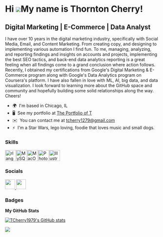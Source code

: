 Hi ![](https://user-images.githubusercontent.com/18350557/176309783-0785949b-9127-417c-8b55-ab5a4333674e.gif)My name is Thornton Cherry!
========================================================================================================================================

Digital Marketing | E-Commerce | Data Analyst
---------------------------------------------

I have over 10 years in the digital marketing industry, specifically with Social Media, Email, and Content Marketing. From creating copy, and designing to implementing various automation I find fun. To me, managing, analyzing, and reporting findings and insights on accounts and projects, implementing the best SEO tactics, and back-end data analytics reporting is a great feeling when all findings come to a grand conclusion where action follows. Recently, I obtained my certifications from Google's Digital Marketing & E-Commerce program along with Google's Data Analytics program on Coursera's platform. I have also fallen in love with ML, AI, big data, and data visualization. I look forward to learning more about the GitHub space and community and hopefully building some solid relationships along the way. Cheers!

* 🌍  I'm based in Chicago, IL
* 🖥️  See my portfolio at [The Portfolio of T](http://https://sites.google.com/view/theportfoliooft/home)
* ✉️  You can contact me at [tcherry1279@gmail.com](mailto:tcherry1279@gmail.com)
* ⚡  I'm a Star Wars, lego loving, foodie that loves music and small dogs.

### Skills


<p align="left">
<a href="https://www.r-project.org/" target="_blank" rel="noreferrer"><img src="https://raw.githubusercontent.com/danielcranney/readme-generator/main/public/icons/skills/rlang-colored.svg" width="36" height="36" alt="rlang" /></a><a href="https://www.mysql.com/" target="_blank" rel="noreferrer"><img src="https://raw.githubusercontent.com/danielcranney/readme-generator/main/public/icons/skills/mysql-colored.svg" width="36" height="36" alt="MySQL" /></a><a href="https://apple.com" target="_blank" rel="noreferrer"><img src="https://raw.githubusercontent.com/danielcranney/readme-generator/main/public/icons/skills/macos-colored-dark.svg" width="36" height="36" alt="MacOS" /></a><a href="https://www.adobe.com/uk/products/photoshop.html" target="_blank" rel="noreferrer"><img src="https://raw.githubusercontent.com/danielcranney/readme-generator/main/public/icons/skills/photoshop-colored-dark.svg" width="36" height="36" alt="Photoshop" /></a><a href="https://www.adobe.com/uk/products/illustrator.html" target="_blank" rel="noreferrer"><img src="https://raw.githubusercontent.com/danielcranney/readme-generator/main/public/icons/skills/illustrator-colored-dark.svg" width="36" height="36" alt="Illustrator" /></a>
</p>


### Socials

<p align="left"> <a href="https://www.github.com/TCherry1979" target="_blank" rel="noreferrer"> <picture> <source media="(prefers-color-scheme: dark)" srcset="https://raw.githubusercontent.com/danielcranney/readme-generator/main/public/icons/socials/github-dark.svg" /> <source media="(prefers-color-scheme: light)" srcset="https://raw.githubusercontent.com/danielcranney/readme-generator/main/public/icons/socials/github.svg" /> <img src="https://raw.githubusercontent.com/danielcranney/readme-generator/main/public/icons/socials/github.svg" width="32" height="32" /> </picture> </a> <a href="https://www.linkedin.com/in/thorntoncherry" target="_blank" rel="noreferrer"> <picture> <source media="(prefers-color-scheme: dark)" srcset="https://raw.githubusercontent.com/danielcranney/readme-generator/main/public/icons/socials/linkedin-dark.svg" /> <source media="(prefers-color-scheme: light)" srcset="https://raw.githubusercontent.com/danielcranney/readme-generator/main/public/icons/socials/linkedin.svg" /> <img src="https://raw.githubusercontent.com/danielcranney/readme-generator/main/public/icons/socials/linkedin.svg" width="32" height="32" /> </picture> </a></p>

### Badges

<b>My GitHub Stats</b>

<a href="http://www.github.com/TCherry1979"><img src="https://github-readme-stats.vercel.app/api?username=TCherry1979&show_icons=true&hide=&count_private=true&title_color=ef4444&text_color=facc15&icon_color=3382ed&bg_color=000000&hide_border=true&show_icons=true" alt="TCherry1979's GitHub stats" /></a>

<a href="http://www.github.com/TCherry1979"><img src="https://github-readme-streak-stats.herokuapp.com/?user=TCherry1979&stroke=facc15&background=000000&ring=ef4444&fire=ef4444&currStreakNum=facc15&currStreakLabel=ef4444&sideNums=facc15&sideLabels=facc15&dates=facc15&hide_border=true" /></a>
